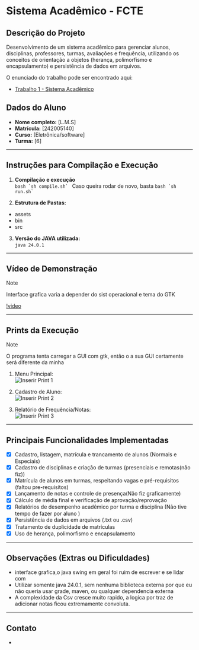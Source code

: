 # Sistema Acadêmico - FCTE

## Descrição do Projeto

Desenvolvimento de um sistema acadêmico para gerenciar alunos, disciplinas, professores, turmas, avaliações e frequência, utilizando os conceitos de orientação a objetos (herança, polimorfismo e encapsulamento) e persistência de dados em arquivos.

O enunciado do trabalho pode ser encontrado aqui:
- [Trabalho 1 - Sistema Acadêmico](https://github.com/lboaventura25/OO-T06_2025.1_UnB_FCTE/blob/main/trabalhos/ep1/README.md)

## Dados do Aluno

- **Nome completo:** [L.M.S]
- **Matrícula:** [242005140]
- **Curso:** [Eletrônica/software]
- **Turma:** [6]

---

## Instruções para Compilação e Execução

1. **Compilação e execução**  
   ```bash `sh compile.sh` ``` Caso queira rodar de novo, basta ```bash `sh run.sh` ```


3. **Estrutura de Pastas:**  
+ assets  
+ bin
+ src
3. **Versão do JAVA utilizada:**  
   `java 24.0.1`

---

## Vídeo de Demonstração
>[!NOTE]
>Interface grafica varia a depender do sist operacional e tema do GTK

[!video](https://github.com/user-attachments/assets/d661ab2a-865a-4702-a7e7-6ab39073dfa4)


---

## Prints da Execução
>[!NOTE]
>O programa tenta carregar a GUI com gtk, então o a sua GUI certamente será diferente da minha
1. Menu Principal:  
   ![Inserir Print 1](/assets/menu_principal.png)

2. Cadastro de Aluno:  
   ![Inserir Print 2](/assets/add_aluno_dialogo.png)

3. Relatório de Frequência/Notas:  
   ![Inserir Print 3](caminho/do/print3.png)

---

## Principais Funcionalidades Implementadas

- [x] Cadastro, listagem, matrícula e trancamento de alunos (Normais e Especiais) 
- [x] Cadastro de disciplinas e criação de turmas (presenciais e remotas(não fiz))
- [x] Matrícula de alunos em turmas, respeitando vagas e pré-requisitos (faltou pre-requisitos)
- [x] Lançamento de notas e controle  de presença(Não fiz graficamente) 
- [x] Cálculo de média final e verificação de aprovação/reprovação
- [x] Relatórios de desempenho acadêmico por turma e disciplina (Não tive tempo de fazer por aluno )
- [x] Persistência de dados em arquivos (.txt ou .csv)
- [x] Tratamento de duplicidade de matrículas
- [x] Uso de herança, polimorfismo e encapsulamento

---

## Observações (Extras ou Dificuldades)

- interface grafica,o java swing em geral foi ruim de escrever e se lidar com
- Utilizar somente java 24.0.1, sem nenhuma biblioteca externa por que eu não queria usar grade, maven, ou qualquer dependencia externa
- A complexidade da Csv cresce muito rapido, a logica por traz de adicionar notas ficou extremamente convoluta.
---

## Contato

-
